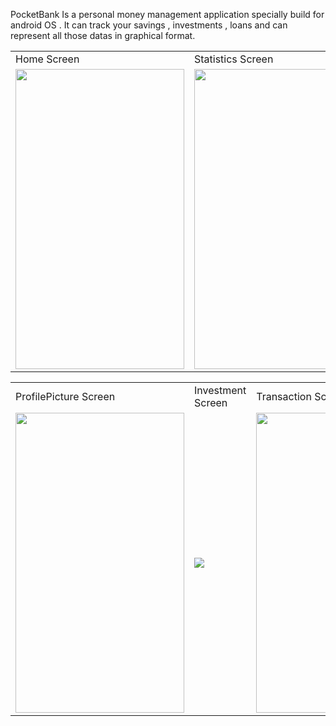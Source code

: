 PocketBank Is a personal money management application specially build for android OS . It can track your savings , investments , loans and can represent all those datas in graphical format.
<table>
  <tr>
    <td>Home Screen</td>
     <td>Statistics Screen</td>
     <td>SignIn Screen</td>
  </tr>
  <tr>
    <td><img src="https://user-images.githubusercontent.com/79393396/174012138-36657da8-2942-404d-95f4-09fb53dccc79.jpg" width=270 height=480></td>
    <td><img src="https://user-images.githubusercontent.com/79393396/174035083-801f5c05-e55a-4401-92fc-f4507fc763fd.jpg" width=270 height=480></td>
    <td><img src="https://user-images.githubusercontent.com/79393396/174037876-941804e6-f9a7-48dc-abdd-17aa78ecdff8.jpg" width=270 height=480></td>
  </tr>
 </table>
 
 <table>
  <tr>
    <td>ProfilePicture Screen</td>
     <td>Investment Screen</td>
     <td>Transaction Screen</td>
  </tr>
  <tr>
     <td><img src="https://user-images.githubusercontent.com/79393396/174038517-66f730c6-259c-4e14-807f-c26fa445e8d3.jpg" width=270 height=480></td>
    <td><img src="https://user-images.githubusercontent.com/79393396/174040194-65b6d90e-4c66-4ad6-b4e9-64bb99693974.jpg"></td>
    <td><img src="https://user-images.githubusercontent.com/79393396/174039746-5b009171-a2d3-4063-a4bd-7f23c340ecba.jpg" width=270 height=480></td>
  </tr>
 </table>

                                                                           
